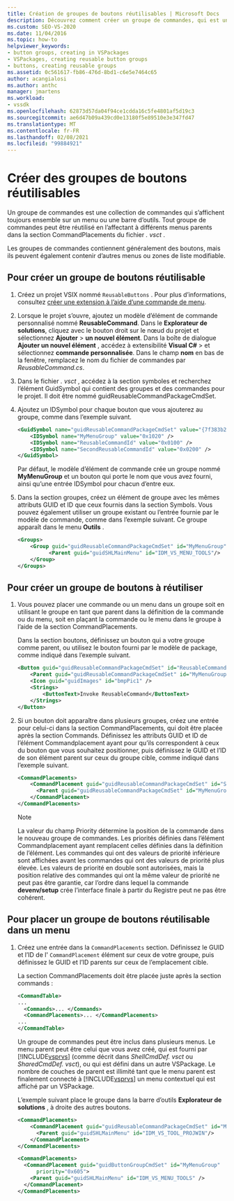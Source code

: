 ```yaml
---
title: Création de groupes de boutons réutilisables | Microsoft Docs
description: Découvrez comment créer un groupe de commandes, qui est une collection de commandes qui s’affichent ensemble sur un menu ou une barre d’outils.
ms.custom: SEO-VS-2020
ms.date: 11/04/2016
ms.topic: how-to
helpviewer_keywords:
- button groups, creating in VSPackages
- VSPackages, creating reusable button groups
- buttons, creating reusable groups
ms.assetid: 0c561617-fb86-476d-8bd1-c6e5e7464c65
author: acangialosi
ms.author: anthc
manager: jmartens
ms.workload:
- vssdk
ms.openlocfilehash: 62873d57da04f94ce1cdda16c5fe4801af5d19c3
ms.sourcegitcommit: ae6d47b09a439cd0e13180f5e89510e3e347fd47
ms.translationtype: MT
ms.contentlocale: fr-FR
ms.lasthandoff: 02/08/2021
ms.locfileid: "99884921"
---
```

# <a name="create-reusable-groups-of-buttons"></a>Créer des groupes de boutons réutilisables
Un groupe de commandes est une collection de commandes qui s’affichent toujours ensemble sur un menu ou une barre d’outils. Tout groupe de commandes peut être réutilisé en l’affectant à différents menus parents dans la section CommandPlacements du fichier *. vsct* .

 Les groupes de commandes contiennent généralement des boutons, mais ils peuvent également contenir d’autres menus ou zones de liste modifiable.

## <a name="to-create-a-reusable-group-of-buttons"></a>Pour créer un groupe de boutons réutilisable

1. Créez un projet VSIX nommé `ReusableButtons` . Pour plus d’informations, consultez [créer une extension à l’aide d’une commande de menu](../extensibility/creating-an-extension-with-a-menu-command.md).

2. Lorsque le projet s’ouvre, ajoutez un modèle d’élément de commande personnalisé nommé **ReusableCommand**. Dans le **Explorateur de solutions**, cliquez avec le bouton droit sur le nœud du projet et sélectionnez **Ajouter**  >  **un nouvel élément**. Dans la boîte de dialogue **Ajouter un nouvel élément** , accédez à extensibilité **Visual C#**  >   et sélectionnez **commande personnalisée**. Dans le champ **nom** en bas de la fenêtre, remplacez le nom du fichier de commandes par *ReusableCommand.cs*.

3. Dans le fichier *. vsct* , accédez à la section symboles et recherchez l’élément GuidSymbol qui contient des groupes et des commandes pour le projet. Il doit être nommé guidReusableCommandPackageCmdSet.

4. Ajoutez un IDSymbol pour chaque bouton que vous ajouterez au groupe, comme dans l’exemple suivant.

    ```xml
    <GuidSymbol name="guidReusableCommandPackageCmdSet" value="{7f383b2a-c6b9-4c1d-b4b8-a26dc5b60ca1}">
        <IDSymbol name="MyMenuGroup" value="0x1020" />
        <IDSymbol name="ReusableCommandId" value="0x0100" />
        <IDSymbol name="SecondReusableCommandId" value="0x0200" />
    </GuidSymbol>
    ```

     Par défaut, le modèle d’élément de commande crée un groupe nommé **MyMenuGroup** et un bouton qui porte le nom que vous avez fourni, ainsi qu’une entrée IDSymbol pour chacun d’entre eux.

5. Dans la section groupes, créez un élément de groupe avec les mêmes attributs GUID et ID que ceux fournis dans la section Symbols. Vous pouvez également utiliser un groupe existant ou l’entrée fournie par le modèle de commande, comme dans l’exemple suivant. Ce groupe apparaît dans le menu **Outils** .

    ```xml
    <Groups>
        <Group guid="guidReusableCommandPackageCmdSet" id="MyMenuGroup" priority="0x0600">
              <Parent guid="guidSHLMainMenu" id="IDM_VS_MENU_TOOLS"/>
        </Group>
    </Groups>
    ```

## <a name="to-create-a-group-of-buttons-for-reuse"></a>Pour créer un groupe de boutons à réutiliser

1. Vous pouvez placer une commande ou un menu dans un groupe soit en utilisant le groupe en tant que parent dans la définition de la commande ou du menu, soit en plaçant la commande ou le menu dans le groupe à l’aide de la section CommandPlacements.

     Dans la section boutons, définissez un bouton qui a votre groupe comme parent, ou utilisez le bouton fourni par le modèle de package, comme indiqué dans l’exemple suivant.

    ```xml
    <Button guid="guidReusableCommandPackageCmdSet" id="ReusableCommandId" priority="0x0100" type="Button">
        <Parent guid="guidReusableCommandPackageCmdSet" id="MyMenuGroup" />
        <Icon guid="guidImages" id="bmpPic1" />
        <Strings>
            <ButtonText>Invoke ReusableCommand</ButtonText>
        </Strings>
    </Button>
    ```

2. Si un bouton doit apparaître dans plusieurs groupes, créez une entrée pour celui-ci dans la section CommandPlacements, qui doit être placée après la section Commands. Définissez les attributs GUID et ID de l’élément Commandplacement ayant pour qu’ils correspondent à ceux du bouton que vous souhaitez positionner, puis définissez le GUID et l’ID de son élément parent sur ceux du groupe cible, comme indiqué dans l’exemple suivant.

    ```xml
    <CommandPlacements>
        <CommandPlacement guid="guidReusableCommandPackageCmdSet" id="SecondReusableCommandId" priority="0x105">
          <Parent guid="guidReusableCommandPackageCmdSet" id="MyMenuGroup" />
        </CommandPlacement>
    </CommandPlacements>
    ```

    > [!NOTE]
    > La valeur du champ Priority détermine la position de la commande dans le nouveau groupe de commandes. Les priorités définies dans l’élément Commandplacement ayant remplacent celles définies dans la définition de l’élément. Les commandes qui ont des valeurs de priorité inférieure sont affichées avant les commandes qui ont des valeurs de priorité plus élevée. Les valeurs de priorité en double sont autorisées, mais la position relative des commandes qui ont la même valeur de priorité ne peut pas être garantie, car l’ordre dans lequel la commande **devenv/setup** crée l’interface finale à partir du Registre peut ne pas être cohérent.

## <a name="to-put-a-reusable-group-of-buttons-on-a-menu"></a>Pour placer un groupe de boutons réutilisable dans un menu

1. Créez une entrée dans la `CommandPlacements` section. Définissez le GUID et l’ID de l' `CommandPlacement` élément sur ceux de votre groupe, puis définissez le GUID et l’ID parents sur ceux de l’emplacement cible.

    La section CommandPlacements doit être placée juste après la section commands :

   ```xml
   <CommandTable>
   ...
     <Commands>... </Commands>
     <CommandPlacements>... </CommandPlacements>
   ...
   </CommandTable>
   ```

    Un groupe de commandes peut être inclus dans plusieurs menus. Le menu parent peut être celui que vous avez créé, qui est fourni par [!INCLUDE[vsprvs](../code-quality/includes/vsprvs_md.md)] (comme décrit dans *ShellCmdDef. vsct* ou *SharedCmdDef. vsct*), ou qui est défini dans un autre VSPackage. Le nombre de couches de parent est illimité tant que le menu parent est finalement connecté à [!INCLUDE[vsprvs](../code-quality/includes/vsprvs_md.md)] un menu contextuel qui est affiché par un VSPackage.

    L’exemple suivant place le groupe dans la barre d’outils **Explorateur de solutions** , à droite des autres boutons.

   ```xml
   <CommandPlacements>
       <CommandPlacement guid="guidReusableCommandPackageCmdSet" id="MyMenuGroup" priority="0xF00">
         <Parent guid="guidSHLMainMenu" id="IDM_VS_TOOL_PROJWIN"/>
       </CommandPlacement>
   </CommandPlacements>
   ```

   ```xml
   <CommandPlacements>
     <CommandPlacement guid="guidButtonGroupCmdSet" id="MyMenuGroup"
         priority="0x605">
       <Parent guid="guidSHLMainMenu" id="IDM_VS_MENU_TOOLS" />
     </CommandPlacement>
   </CommandPlacements>

   ```
